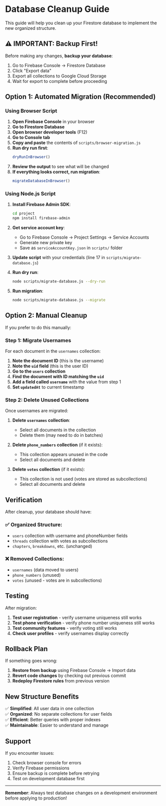 # Database Cleanup Guide

This guide will help you clean up your Firestore database to implement the new organized structure.

## ⚠️ IMPORTANT: Backup First!

Before making any changes, **backup your database**:
1. Go to Firebase Console → Firestore Database
2. Click "Export data" 
3. Export all collections to Google Cloud Storage
4. Wait for export to complete before proceeding

## Option 1: Automated Migration (Recommended)

### Using Browser Script

1. **Open Firebase Console** in your browser
2. **Go to Firestore Database**
3. **Open browser developer tools** (F12)
4. **Go to Console tab**
5. **Copy and paste** the contents of `scripts/browser-migration.js`
6. **Run dry run first**:
   ```javascript
   dryRunInBrowser()
   ```
7. **Review the output** to see what will be changed
8. **If everything looks correct, run migration**:
   ```javascript
   migrateDatabaseInBrowser()
   ```

### Using Node.js Script

1. **Install Firebase Admin SDK**:
   ```bash
   cd project
   npm install firebase-admin
   ```

2. **Get service account key**:
   - Go to Firebase Console → Project Settings → Service Accounts
   - Generate new private key
   - Save as `serviceAccountKey.json` in `scripts/` folder

3. **Update script** with your credentials (line 17 in `scripts/migrate-database.js`)

4. **Run dry run**:
   ```bash
   node scripts/migrate-database.js --dry-run
   ```

5. **Run migration**:
   ```bash
   node scripts/migrate-database.js --migrate
   ```

## Option 2: Manual Cleanup

If you prefer to do this manually:

### Step 1: Migrate Usernames

For each document in the `usernames` collection:

1. **Note the document ID** (this is the username)
2. **Note the `uid` field** (this is the user ID)
3. **Go to the `users` collection**
4. **Find the document with ID matching the `uid`**
5. **Add a field called `username`** with the value from step 1
6. **Set `updatedAt`** to current timestamp

### Step 2: Delete Unused Collections

Once usernames are migrated:

1. **Delete `usernames` collection**:
   - Select all documents in the collection
   - Delete them (may need to do in batches)

2. **Delete `phone_numbers` collection** (if it exists):
   - This collection appears unused in the code
   - Select all documents and delete

3. **Delete `votes` collection** (if it exists):
   - This collection is not used (votes are stored as subcollections)
   - Select all documents and delete

## Verification

After cleanup, your database should have:

### ✅ Organized Structure:
- `users` collection with username and phoneNumber fields
- `threads` collection with votes as subcollections
- `chapters`, `breakdowns`, etc. (unchanged)

### ❌ Removed Collections:
- `usernames` (data moved to users)
- `phone_numbers` (unused)
- `votes` (unused - votes are in subcollections)

## Testing

After migration:

1. **Test user registration** - verify username uniqueness still works
2. **Test phone verification** - verify phone number uniqueness still works  
3. **Test community features** - verify voting still works
4. **Check user profiles** - verify usernames display correctly

## Rollback Plan

If something goes wrong:

1. **Restore from backup** using Firebase Console → Import data
2. **Revert code changes** by checking out previous commit
3. **Redeploy Firestore rules** from previous version

## New Structure Benefits

✅ **Simplified**: All user data in one collection  
✅ **Organized**: No separate collections for user fields  
✅ **Efficient**: Better queries with proper indexes  
✅ **Maintainable**: Easier to understand and manage  

## Support

If you encounter issues:

1. Check browser console for errors
2. Verify Firebase permissions
3. Ensure backup is complete before retrying
4. Test on development database first

---

**Remember**: Always test database changes on a development environment before applying to production!



